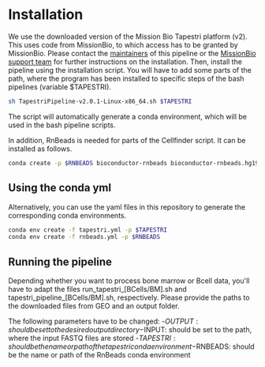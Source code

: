 # Installation
We use the downloaded version of the Mission Bio Tapestri platform (v2). This uses code from MissionBio, to which access has to be granted by MissionBio. Please contact the [maintainers](mailto:michael.scherer@crg.eu) of this pipeline or the [MissionBio support team](mailto:support@missionbio.com) for further instructions on the installation. Then, install the pipeline using the installation script. You will have to add some parts of the path, where the program has been installed to specific steps of the bash pipelines (variable $TAPESTRI).

```bash
sh TapestriPipeline-v2.0.1-Linux-x86_64.sh $TAPESTRI
```

The script will automatically generate a conda environment, which will be used in the bash pipeline scripts.

In addition, RnBeads is needed for parts of the Cellfinder script. It can be installed as follows.

```bash
conda create -p $RNBEADS bioconductor-rnbeads bioconductor-rnbeads.hg19 bioconductor-rnbeads.mm10
```

## Using the conda yml
Alternatively, you can use the yaml files in this repository to generate the corresponding conda environments.

```bash
conda env create -f tapestri.yml -p $TAPESTRI
conda env create -f rnbeads.yml -p $RNBEADS
```

## Running the pipeline
Depending whether you want to process bone marrow or Bcell data, you'll have to adapt the files run\_tapestri\_[BCells/BM].sh and tapestri\_pipeline\_[BCells/BM].sh, respectively. Please provide the paths to the downloaded files from GEO and an output folder.

The following parameters have to be changed:
-$OUTPUT: should be set to the desired output directory
-$INPUT: should be set to the path, where the input FASTQ files are stored
-$TAPESTRI: should be the name or path of the tapestri conda environment
-$RNBEADS: should be the name or path of the RnBeads conda environment
